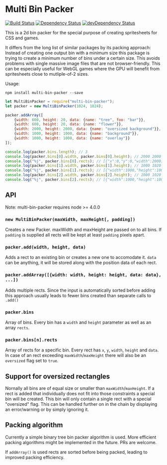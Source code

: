 # Multi Bin Packer
[![Build Status](https://travis-ci.org/marekventur/multi-bin-packer.svg?branch=master)](https://travis-ci.org/marekventur/multi-bin-packer)
[![Dependency Status](https://david-dm.org/marekventur/multi-bin-packer.svg)](https://david-dm.org/marekventur/multi-bin-packer)
[![devDependency Status](https://david-dm.org/marekventur/multi-bin-packer/dev-status.svg)](https://david-dm.org/marekventur/multi-bin-packer#info=devDependencies)

This is a 2d bin packer for the special purpose of creating spritesheets for CSS and games.

It differs from the long list of similar packages by its packing approach: Instead of creating one output bin with a minimum size this package is trying to create a minimum number of bins under a certain size. This avoids problems with single massive image files that are not browser-friendly. This can be especially useful for WebGL games where the GPU will benefit from spritesheets close to mutliple-of-2 sizes.

Usage:
```
npm install multi-bin-packer --save
```

```javascript
let MultiBinPacker = require("multi-bin-packer");
let packer = new MultiBinPacker(1024, 1024);

packer.addArray([
    {width: 600, height: 20, data: {name: "tree", foo: "bar"}},
    {width: 600, height: 20, data: {name: "flower"}},
    {width: 2000, height: 2000, data: {name: "oversized background"}},
    {width: 1000, height: 1000, data: {name: "background"}},
    {width: 1000, height: 1000, data: {name: "overlay"}}
]);

console.log(packer.bins.length); // 3
console.log(packer.bins[0].width, packer.bins[0].height); // 2000 2000
console.log("%j", packer.bins[0].rects); // [{"x":0,"y":0,"width":2000,"height":2000,"data":{"name":"oversized background"},"oversized":true}]
console.log(packer.bins[1].width, packer.bins[1].height); // 1000 1020
console.log("%j", packer.bins[1].rects); // [{"width":1000,"height":1000,"x":0,"y":0,"data":{"name":"background"}},{"width":600,"height":20,"x":0,"y":1000,"data":{"name":"tree","foo":"bar"}}]
console.log(packer.bins[2].width, packer.bins[2].height); // 1000 1020
console.log("%j", packer.bins[2].rects); // [{"width":1000,"height":1000,"x":0,"y":0,"data":{"name":"overlay"}},{"width":600,"height":20,"x":0,"y":1000,"data":{"name":"flower"}}]
```

## API

Note: multi-bin-packer requires node >= 4.0.0

### ```new MultiBinPacker(maxWidth, maxHeight[, padding])```
Creates a new Packer. maxWidth and maxHeight are passed on to all bins. If ```padding``` is supplied all rects will be kept at least ```padding``` pixels apart.

### ```packer.add(width, height, data)```
Adds a rect to an existing bin or creates a new one to accomodate it. ```data``` can be anything, it will be stored along with the position data of each rect.

### ```packer.addArray([{width: width, height: height, data: data}, ...])```
Adds multiple rects. Since the input is automatically sorted before adding this approach usually leads to fewer bins created than separate calls to ```.add()```

### ```packer.bins```
Array of bins. Every bin has a ```width``` and ```height``` parameter as well as an array ```rects```.

### ```packer.bins[n].rects```
Array of rects for a specific bin. Every rect has ```x```, ```y```, ```width```, ```height``` and ```data```. In case of an rect exceeding ```maxWidth```/```maxHeight``` there will also be an ```oversized``` flag set to ```true```.

## Support for oversized rectangles
Nornally all bins are of equal size or smaller than ```maxWidth```/```maxHeight```. If a rect is added that individually does not fit into those constraints a special bin will be created. This bin will only contain a single rect with a special "oversized" flag. This can be handled further on in the chain by displaying an error/warning or by simply ignoring it.

## Packing algorithm
Currently a simple binary tree bin packer algorithm is used. More efficient packing algorithms might be implemented in the future. PRs are welcome.

If ```addArray()``` is used rects are sorted before being packed, leading to improved packing efficiency.